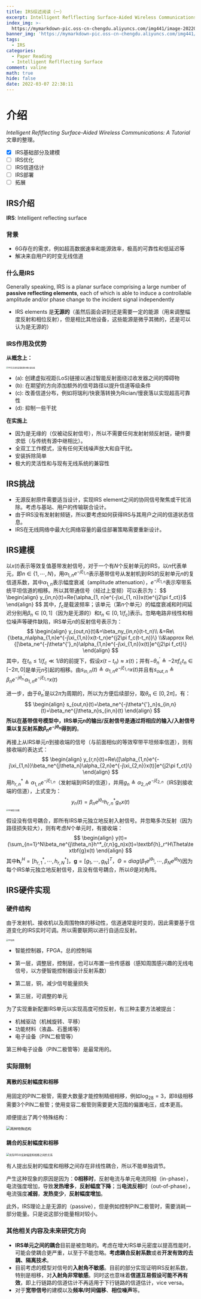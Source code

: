 ```yaml
---
title: IRS综述阅读（一）
excerpt: Intelligent Reflflecting Surface-Aided Wireless Communications: A Tutorial 内容整理
index_img: >-
  https://mymarkdown-pic.oss-cn-chengdu.aliyuncs.com/img441/image-20220307223950922.png
banner_img: 'https://mymarkdown-pic.oss-cn-chengdu.aliyuncs.com/img441/1638523690670.jpg'
tags:
  - IRS
categories:
  - Paper Reading
  - Intelligent Reflflecting Surface
comment: valine
math: true
hide: false
date: 2022-03-07 22:38:11
---
```


# 介绍

*Intelligent Reflflecting Surface-Aided Wireless Communications: A Tutorial*文章的整理。

- [x] IRS基础部分及建模
- [ ] IRS优化
- [ ] IRS信道估计
- [ ] IRS部署
- [ ] 拓展

## IRS介绍

**IRS**: Intelligent reflecting surface

### 背景

- 6G存在的需求，例如超高数据速率和能源效率，极高的可靠性和低延迟等
- 解决来自用户的时变无线信道

### 什么是IRS

Generally speaking, IRS is a planar surface comprising a large number of **passive reflecting elements**, each of which is able to induce a controllable amplitude and/or phase change to the incident signal independently

- IRS elements 是**无源的**（虽然后面会讲到还是需要一定的能源（用来调整幅度反射和相位反射），但是相比其他设备，这些能源是微乎其微的，还是可以认为是无源的）

### IRS作用及优势

**从概念上：**

<img src="https://mymarkdown-pic.oss-cn-chengdu.aliyuncs.com/img441/image-20220307143040521.png" alt="IRS在无线信道重配置中额主要功能" style="zoom: 33%;" />

- (a): 创建虚拟视距(LoS)链接以通过智能反射面绕过收发器之间的障碍物
- (b): 在期望的方向添加额外的信号路径以提升信道等级条件
- (c): 改善信道分布，例如将瑞利/快衰落转换为Rician/慢衰落以实现超高可靠性
- (d): 抑制一些干扰

**在实施上**

- 因为是无缘的（仅被动反射信号），所以不需要任何发射射频反射链，硬件要求低（与传统有源中继相比）。
- 全双工工作模式，没有任何天线噪声放大和自干扰。
- 安装拆除简单
- 极大的灵活性和与现有无线系统的兼容性

## IRS挑战

- 无源反射原件需要适当设计，实现IRS element之间的协同信号聚焦或干扰消除。考虑与基站、用户的传输联合设计。
- 由于IRS没有发射射频链，所以要考虑如何获得IRS与其用户之间的信道状态信息。
- IRS在无线网络中最大化网络容量的最佳部署策略需要重新设计。

## IRS建模

以$x(t)$表示等效复值基带发射信号，对于一个有$N$个反射单元的IRS，以$n$代表单元，即$n\in\{1, \cdots, N\}$，用$\alpha_{1, n}e^{-j\xi_{1, n}}$表示基带信号从发射机到IRS的反射单元$n$的复信道系数，其中$\alpha_{1, n}$表示幅度衰减（amplitude attenuation），$e^{-j\xi_{1,n}}$表示窄带系统平坦信道的相移。所以其带通信号（经过上变频）可以表示为：
$$
\begin{align}
y_{in,n}(t)=Re\{\alpha_{1, n}e^{-j\xi_{1, n}}x(t)e^{j2\pi f_ct}\}$
\end{align}
$$
其中，$f_c$是载波频率；该单元（第$n$个单元）的幅度衰减和时间延迟分别用$\beta_n\in[0, 1]$（因为是无源的）和$t_n\in[0, 1/f_c]$表示。忽略电路非线性和相位噪声等硬件缺陷，IRS单元$n$的反射信号表示为：
$$
\begin{align}
y_{out,n}(t)&=\beta_ny_{in,n}(t-t_n)\\
&=Re\{\beta_n\alpha_{1,n}e^{-j\xi_{1,n}}x(t-t_n)e^{j2\pi f_c(t-t_n)}\}
\\&\approx Re\{[\beta_ne^{-j\theta^{'}_n}\alpha_{1,n}e^{-j\xi_{1,n}}x(t)]e^{j2\pi f_ct}\}
\end{align}
$$
其中，在$t_n\leq1/f_c\ll1/B$的前提下，假设$x(t-t_n)\approx x(t)$；并有$-\theta_n^{'}\triangleq-2\pi f_ct_n\in[-2\pi,0]$是单元$n$引起的相移。由$s_{in,n}(t)\triangleq \alpha_{1, n}e^{-j\xi_{1, n}}x(t)$并且有$s_{out,n}\triangleq\beta_ne^{-j\theta^{'}_n}\alpha_{1,n}e^{-j\xi_{1,n}}x(t)$

进一步，由于$\theta^{'}_n$是以$2\pi$为周期的，所以为方便后续部分，取$\theta_n\in [0,2\pi]$，有：
$$
\begin{align}
s_{out,n}(t)=\beta_ne^{-j\theta^{'}_n}s_{in,n}(t)=\beta_ne^{j\theta_n}s_{in,n}(t)
\end{align}
$$
**所以在基带信号模型中，IRS单元$n$的输出/反射信号是通过将相应的输入/入射信号乘以复反射系数$\beta_ne^{-j\theta_n}$得到的**。

再接上从IRS单元$n$到接收端的信号（与前面相似的等效窄带平坦频率信道），则有接收端的表达式：
$$
\begin{align}
y_{r,n}(t)=Re\{[\alpha_{1,n}e^{-j\xi_{1,n}}\beta_ne^{j\theta_n}\alpha_{2,n}e^{-j\xi_{2,n}}x(t)]e^{j2\pi f_ct}\}
\end{align}
$$
用$h^*_{r,n}\triangleq\alpha_{1,n}e^{-j\xi_{1,n}}$（发射端到IRS的信道），并用$g_n\triangleq\alpha_{2,n}e^{-j\xi_{2,n}}$（IRS到接收端的信道），上式变为：
$$
y_n(t)=\beta_ne^{j\theta_n}h^*_{r,n}g_nx(t)
$$
<img src="https://mymarkdown-pic.oss-cn-chengdu.aliyuncs.com/img441/3328208a299ddde470516df2ab995f6.jpg" alt="IRS模型示意图" style="zoom:33%;" />

假设没有信号耦合，即所有IRS单元独立地反射入射信号。并忽略多次反射（因为路径损失较大），则有考虑$N$个单元时，有接收端：
$$
\begin{align}
y(t)=(\sum_{n=1}^N\beta_ne^{j\theta_n}h^*_{r,n}g_n)x(t)=\textbf{h}_r^H\Theta\textbf{g}x(t)
\end{align}
$$
其中$\textbf{h}_r^H=[h^*_{r, 1},\cdots,h^*_{r,N}]$，$\textbf{g}=[g_1,\cdots,g_N]^T$，$\Theta=diag(\beta_1e^{j\theta_1},\cdots,\beta_Ne^{j\theta_N})$因为每个IRS单元独立地反射信号，且没有信号耦合，所以$\Theta$是对角阵。

## IRS硬件实现

### 硬件结构

由于发射机、接收机以及周围物体的移动性，信道通常是时变的，因此需要基于信道变化的IRS实时可调。所以需要联网以进行自适应反射。

<img src="https://mymarkdown-pic.oss-cn-chengdu.aliyuncs.com/img441/image-20220307220020933.png" alt="IRS结构" style="zoom:33%;" />

- 智能控制器，FPGA，总的控制端

- 第一层，调整层，控制层，也可以布置一些传感器（感知周围感兴趣的无线电信号，以方便智能控制器设计反射系数）
- 第二层，铜，减少信号能量损失
- 第三层，可调整的单元

为了实现重新配置IRS单元以实现高度可控反射，有三种主要方法被提出：

- 机械驱动（机械旋转、平移）
- 功能材料（液晶、石墨烯等）
- 电子设备（PIN二极管等）

第三种电子设备（PIN二极管等）是最常用的。

### 实际限制

#### 离散的反射幅度和相移

用固定的PIN二极管，需要大数量才能控制精细相移，例如$\log_28=3$，即8级相移需要3个PIN二极管；使用变容二极管则需要更大范围的偏置电压，成本更高。

顺便提出了两个特殊结构：

<img src="https://mymarkdown-pic.oss-cn-chengdu.aliyuncs.com/img441/image-20220307221743796.png" alt="两种特殊结构" style="zoom: 67%;" />

#### 耦合的反射幅度和相移

<img src="https://mymarkdown-pic.oss-cn-chengdu.aliyuncs.com/img441/image-20220307221921769.png" alt="实际IRS中反射幅度和相移之间的关系" style="zoom:50%;" />

有人提出反射的幅度和相移之间存在非线性耦合，所以不能单独调节。

产生这种现象的原因是因为：**0相移时**，反射电流与单元电流同相（in-phase），电流强度增加，导致**发热增多**，**反射幅度下降**；当**电流反相**时（out-of-phase），电流强度**减弱**，**发热变少**，**反射幅度增加**。



此外，IRS理论上是无源的（passive），但是例如控制PIN二极管时，需要消耗一部分能量。只是说这部分能量相对较小。



### 其他相关内容及未来研究方向

- **IRS单元之间的耦合**目前是被忽略的。考虑在增大IRS单元密度以提高性能时，可能会使耦合更严重，以至于不能忽略。**考虑耦合反射系数**或者**开发有效的去耦、隔离技术**。
- 目前考虑的模型对信号的**入射角不敏感**。目前的部分实现证明IRS反射系数，特别是相移，对**入射角非常敏感**。同时这也意味着**信道互易假设可能不再有效**，即上行链路的信道估计不再适用于下行链路的信道估计，vice versa。
- 对于**宽带信号**的建模以及**频率/时间偏移**、**相位噪声**等。







